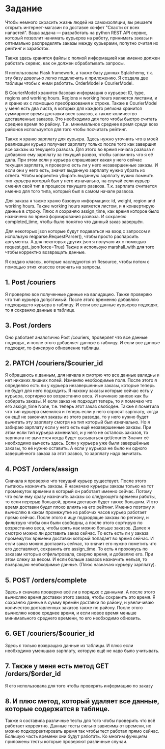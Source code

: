 # Задание
Чтобы немного скрасить жизнь людей на самоизоляции, вы решаете открыть
интернет-магазин по доставке конфет "Сласти от всех напастей".
Ваша задача — разработать на python REST API сервис, который позволит нанимать курьеров на работу,
принимать заказы и оптимально распределять заказы между курьерами, попутно считая их рейтинг и заработок.


Также здесь хранятся файлы с полной информацией как именно должен работать сервис, как он должен обрабатывать запросы.


Я использовала Flask framework, а также базу данных Sqlalchemy, т.к. эту базу довольно легко подключить к приложению.
Я создала две таблицы чтобы с ними работать. OrderModel и CourierModel.

В CourierModel  хранится базовая информация о курьере: ID, type, regions and working hours.
Regions и working hours являются листами, и я храню их с помощью преобразования к строке.
Также в CourierModel у меня есть два листа, в которых для каждого региона хранится суммарное время доставки всех заказов, 
а также количество доставленных заказов. 
Это необходимо для того чтобы быстро считать среднее время по району. 
Т.к. минимальное среднее время среди всех районов используется для того чтобы посчитать рейтинг.

Также я храню зарплату для курьера.
Здесь нужно уточнить что в моей реализации курьер получает зарплату только после того как завершил все заказы из текущего развоза.
Для этого во время начала развоза я добавляю ему зарплату за текущий развоз, чтобы запомнить что я её дала.
При этом если у курьера спрашивают какая у него сейчас текущая зарплата, я проверяю есть ли у него незавершенные заказы. 
И если они у него есть, значит выданную зарплату нужно убрать из ответа.
Чтобы корректно убирать выданную зарплату нужно помнить тип курьера который был у него изначально, 
на случай если курьер сменил свой тип в процессе текущего развоза. 
Т.к. зарплата считается именно для того типа, который был в самом начале развоза.

Для заказа я также храню базовую информацию: id, weight, region and working hours. 
Также working hours является листом, и я конвертирую данные в строку.
Плюс я сохраняю assign_time, как время которое было назначено во время формирования развоза. 
И сохраняю completed_time, чтобы было понятно что данный заказ завершён.

Для некоторых json которые будут подаваться на вход с запросом я использую reqparse.RequestParser(), чтобы просто распарсить аргументы.
А для некоторых других json я получаю их с помощью request.get_json(force=True)
Также я использую marshall_with для того чтобы корректно возвращать данные.

Я создаю классы, которые наследуются от Resource, чтобы потом с помощью этих классов отвечать на запросы.

## 1. Post /couriers
Я проверяю все полученные данные на валидацию. Также проверяю что тип курьера допустимый.
После этого временно добавляю подходящего курьера в таблицу. И если все данные курьеров подходят, то я сохраняю данные в таблице.

## 3. Post /orders
Оно работает аналогично Post /couriers, проверяет что все данные подходят, и после этого добавляет данные в таблицу.
И если все данные подходят, то фиксирую обновление таблицы.

## 2. PATCH /couriers/$courier_id
Я обращаюсь к данным, для начала я смотрю что все данные валидны и нет никаких лишних полей.
Изменяю необходимые поля. После этого я определяю есть ли у курьера незавершенные заказы, которые теперь не будут для него подходить.
Я нахожу заказы которые сейчас есть у курьера, сортирую во возрастанию веса. И начинаю заново как бы собирать заказы.
И если заказ не подходит теперь, то я помечаю что его assign_time None, т.е. теперь этот заказ свободен.
Также я пометила что тип курьера сменился и теперь если у него спросят зарплату, когда он ещё не закончил заказы из этого развода,
то у него нужно будет вычитать эту зарплату смотря на тип который был изначально.
Но я забираю зарплату если у него есть ещё незавершенные заказы.
При этом если тип курьера изменился, и у него не осталось заказов, то зарплата не вычтется когда будет вызываться get/courier
Значит её необходимо вычесть здесь. Если у курьера уже были завершённые заказы, то её нужно оставить.
А если у курьера не было ни одного завершённого заказа за этот развоз, то зарплату надо вычитать.

## 4. POST /orders/assign
Сначала я проверяю что текущий курьер существует. После этого пытаюсь назначить заказы.
Я назначаю курьеры заказы только на тот промежуток времени в который он работает именно сейчас.
Потому что если ему сразу назначить заказы со следующего времени работы, то если перерыв большой, время доставки будет также большим.
И это время доставки будет плохо влиять на его рейтинг. 
Именно поэтому я вычисляю в каком промежутке из рабочих часов курьер работает прямо сейчас.
После этого я ищу подходящие заказы по региону, и фильтрую чтобы они были свободны, а после этого сортирую по возрастанию веса, чтобы взять как можно больше заказов.
Далее я смотрю можно ли доставить заказ сейчас. То есть есть ли у заказа промежуток времени доставки который попадает во время сейчас.
И если заказ можно доставить сейчас, то значит его нужно пометить что его доставляют, сохранить его assign_time.
То есть я прохожусь по заказам которые отфильтровала, сверяю время, и добавляю его. При этом слежу за весом.
И если больше заказов назначить нельзя, то возвращаю необходимые данные.
(Плюс назначаю курьеру зарплату).

## 5. POST /orders/complete
Здесь я сначала проверяю всё ли в порядке с данными. А после этого вычисляю время доставки этого заказа, чтобы сохранить это время.
Я сохраняю данные в сумму времён доставки по району, и увеличиваю количество доставленных заказов также по району.
После этого вычисляю новое среднее время, и если новое время меньше минимального среднего времени, то его необходимо обновить.

## 6. GET /couriers/$courier_id
Здесь я только возвращаю данные из таблицы. И плюс если необходимо уменьшаю зарплату, которую ещё не надо было учитывать.

## 7. Также у меня есть метод GET /orders/$order_id
Я его использовала для того чтобы проверять информацию по заказу

## 8. И плюс метод, который удаляет все данные, которые содержатся в таблице.

Также я составила различные тесты для того чтобы проверить что всё работает корректно. 
Данные тесты сильно зависимы от времени, но можно подкорректировать время так чтобы тест работал прямо сейчас. 
Большую часть времени они будут работать.
Ко многим функциям приложены тесты которые проверяют различные случаи.

